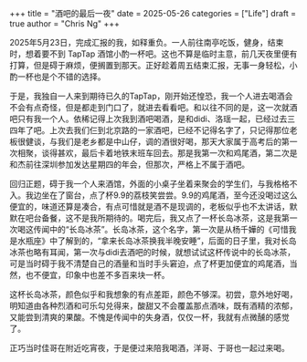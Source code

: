 +++
title = "酒吧的最后一夜"
date = 2025-05-26
categories = ["Life"]
draft = true
author = "Chris Ng"
+++

2025年5月23日，完成汇报的我，如释重负。一人前往南亭吃饭，健身，结束时，想着要不到 TapTap 酒馆小酌一杯吧。这也不算是临时主意，前几天夜里便有打算，但是碍于麻烦，便搁置到那天。正好趁着周五结束汇报，无事一身轻松，小酌一杯也是个不错的选择。

于是，我独自一人来到期待已久的TapTap，刚开始还惶恐，我一个人进去喝酒会不会有点奇怪，但是都走到门口了，就进去看看吧。和以往不同的是，这一次就酒吧只有我一个人。依稀记得上次我到酒吧喝酒，是和didi、洛瑶一起，已经过去三四年了吧。上次去我们仨到北京路的一家酒吧，已经不记得名字了，只记得那位老板很健谈，与我们是老乡都是中山仔，调的酒很好喝，那天大家属于高考后的第一次相聚，谈得甚欢，最后卡着地铁末班车回去。那是我第一次和鸡尾酒，第二次是和杰前往深圳参加发达星期四的年会，但那次，严格上不属于酒吧。

回归正题，碍于我一个人来酒馆，外面的小桌子坐着来聚会的学生们，与我格格不入。我边坐在了窗台，点了杯9.9的荔枝笑尝尝。9.9的鸡尾酒，至今还没喝过这么便宜的，味道还算是凑合，有点可惜就是酒不是现调的，老板似乎也不太讲话，默默在吧台备餐，这不是我所期待的。喝完后，我又点了一杯长岛冰茶，这是我第一次喝这传闻中的“长岛冰茶”。长岛冰茶，这个名字，第一次是从杨千嬅的《可惜我是水瓶座》中了解到的，“拿来长岛冰茶换我半晚安睡”，后面的日子里，我对长岛冰茶也略有耳闻，第一次与didi去酒吧的时候，就想试试这杯传说中的长岛冰茶，可是当时碍于我不清楚自己的酒量和当时手头窘迫，点了杯更加便宜的鸡尾酒，当然，也不便宜，印象中也差不多百来块一杯。

这杯长岛冰茶，颜色似乎和我想象的有点差距，颜色不够深。初尝，意外地好喝，明知道由各种烈酒和可乐勾兑得来，酸甜又不会覆盖那点酒味，既有酒精的浓郁，又能尝到清爽的果酸。不愧是传闻中的失身酒，仅仅一杯，我就有点微醺的感觉了。

正巧当时佳哥在附近吃宵夜，于是便过来陪我喝酒，洋哥、于哥也一起过来喝。

